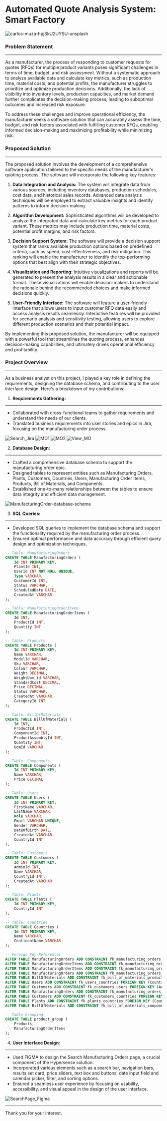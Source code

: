 # Automated Quote Analysis System: Smart Factory

![carlos-muza-hpjSkU2UYSU-unsplash](https://github.com/Melrowze/Business-Solution_Automated-Quote-Analysis-System/assets/44920093/b2d71c6f-a49d-45b8-8bea-10176bde306a)

### Problem Statement
---
As a manufacturer, the process of responding to customer requests for quotes (RFQs) for multiple product variants poses significant challenges in terms of time, budget, and risk assessment. Without a systematic approach to analyze available data and calculate key metrics, such as production time, material costs, and potential profits, the manufacturer struggles to prioritize and optimize production decisions. Additionally, the lack of visibility into inventory levels, production capacities, and market demand further complicates the decision-making process, leading to suboptimal outcomes and increased risk exposure. 

To address these challenges and improve operational efficiency, the manufacturer seeks a software solution that can accurately assess the time, budget, and risk factors associated with fulfilling customer RFQs, enabling informed decision-making and maximizing profitability while minimizing risk.

### Proposed Solution
---
The proposed solution involves the development of a comprehensive software application tailored to the specific needs of the manufacturer's quoting process. The software will incorporate the following key features:

1. **Data Integration and Analysis:** The system will integrate data from various sources, including inventory databases, production schedules, cost data, and historical sales records. Advanced data analysis techniques will be employed to extract valuable insights and identify patterns to inform decision-making.

2. **Algorithm Development:** Sophisticated algorithms will be developed to analyze the integrated data and calculate key metrics for each product variant. These metrics may include production time, material costs, potential profit margins, and risk factors.

3. **Decision Support System:** The software will provide a decision support system that ranks available production options based on predefined criteria, such as speed, cost-effectiveness, and risk mitigation. This ranking will enable the manufacturer to identify the top-performing options that best align with their strategic objectives.

4. **Visualization and Reporting:** Intuitive visualizations and reports will be generated to present the analysis results in a clear and actionable format. These visualizations will enable decision-makers to understand the rationale behind the recommended choices and make informed decisions quickly.

5. **User-Friendly Interface:** The software will feature a user-friendly interface that allows users to input customer RFQ data easily and access analysis results seamlessly. Interactive features will be provided for scenario analysis and sensitivity testing, allowing users to explore different production scenarios and their potential impact.

By implementing this proposed solution, the manufacturer will be equipped with a powerful tool that streamlines the quoting process, enhances decision-making capabilities, and ultimately drives operational efficiency and profitability.


### Project Overview
---
As a business analyst on this project, I played a key role in defining the requirements, designing the database schema, and contributing to the user interface design. Here's a breakdown of my contributions:

1. **Requirements Gathering:**
---
- Collaborated with cross-functional teams to gather requirements and understand the needs of our clients.
- Translated business requirements into user stories and epics in Jira, focusing on the manufacturing order process.

![Search_Jira](https://github.com/Melrowze/Business-Solution_Automated-Quote-Analysis-System/assets/44920093/0343afce-178a-471b-9d2f-0d45e3edc48f)
![MO1](https://github.com/Melrowze/Business-Solution_Automated-Quote-Analysis-System/assets/44920093/9d6fa680-75f7-4698-ad6a-76714e543b00)
![MO2](https://github.com/Melrowze/Business-Solution_Automated-Quote-Analysis-System/assets/44920093/c97a6e07-94c5-4388-820b-c1605f9df40c)
![View_MO](https://github.com/Melrowze/Business-Solution_Automated-Quote-Analysis-System/assets/44920093/be593b5e-505a-4350-b1c1-80b2ab50a7b5)

2. **Database Design:**
---
- Crafted a comprehensive database schema to support the manufacturing order epic.
- Designed tables to represent entities such as Manufacturing Orders, Plants, Customers, Countries, Users, Manufacturing Order Items, Products, Bill of Materials, and Components.
- Established one-to-many relationships between the tables to ensure data integrity and efficient data management.

![ManufacturingOrder-database-schema](https://github.com/Melrowze/Business-Solution_Automated-Quote-Analysis-System/assets/44920093/f9897c53-bcbb-4089-84d9-69895d62a3e0)


3. **SQL Queries:**
---
- Developed SQL queries to implement the database schema and support the functionality required by the manufacturing order process.
- Ensured optimal performance and data accuracy through efficient query design and optimization techniques.

```sql
-- Table: ManufacturingOrders
CREATE TABLE ManufacturingOrders (
    Id INT PRIMARY KEY,
    PlantId INT,
    UserId INT NOT NULL UNIQUE,
    Type VARCHAR,
    CustomerId INT,
    Status VARCHAR,
    ScheduledDate DATE,
    CreatedAt VARCHAR
);

-- Table: ManufacturingOrderItems
CREATE TABLE ManufacturingOrderItems (
    Id INT,
    ProductId INT,
    Quantity INT
);

-- Table: Products
CREATE TABLE Products (
    Id INT PRIMARY KEY,
    Name VARCHAR,
    ModelId VARCHAR,
    Sku VARCHAR,
    Colour VARCHAR,
    Weight DECIMAL,
    WeightUom_id VARCHAR,
    StandardCost DECIMAL,
    Price DECIMAL,
    Status VARCHAR,
    CreatedAt VARCHAR,
    CategoryId INT
);

-- Table: BillOfMaterials
CREATE TABLE BillOfMaterials (
    Id INT,
    ProductId INT,
    ComponentId INT,
    ProductAssemblyId INT,
    Quantity INT,
    UomId VARCHAR
);

-- Table: Components
CREATE TABLE Components (
    Id INT PRIMARY KEY,
    Name VARCHAR,
    Price DECIMAL
);

-- Table: Users
CREATE TABLE Users (
    Id INT PRIMARY KEY,
    FirstName VARCHAR,
    LastName VARCHAR,
    Role VARCHAR,
    Email VARCHAR UNIQUE,
    Gender VARCHAR,
    DateOfBirth DATE,
    CreatedAt VARCHAR,
    CountryId INT
);

-- Table: Customers
CREATE TABLE Customers (
    Id INT PRIMARY KEY,
    AdminId INT,
    Name VARCHAR,
    CountryId INT,
    CreatedAt VARCHAR
);

-- Table: Plants
CREATE TABLE Plants (
    Id INT PRIMARY KEY,
    CountryId INT
);

-- Table: Countries
CREATE TABLE Countries (
    Id INT PRIMARY KEY,
    Name VARCHAR,
    ContinentName VARCHAR
);

-- Foreign Key References
ALTER TABLE ManufacturingOrders ADD CONSTRAINT fk_manufacturing_orders_user FOREIGN KEY (UserId) REFERENCES Users(Id);
ALTER TABLE ManufacturingOrderItems ADD CONSTRAINT fk_manufacturing_order_items_manufacturing_orders FOREIGN KEY (Id) REFERENCES ManufacturingOrders(Id);
ALTER TABLE ManufacturingOrderItems ADD CONSTRAINT fk_manufacturing_order_items_products FOREIGN KEY (ProductId) REFERENCES Products(Id);
ALTER TABLE ManufacturingOrders ADD CONSTRAINT fk_manufacturing_orders_customers FOREIGN KEY (CustomerId) REFERENCES Customers(Id);
ALTER TABLE BillOfMaterials ADD CONSTRAINT fk_bill_of_materials_products FOREIGN KEY (ProductId) REFERENCES Products(Id);
ALTER TABLE Users ADD CONSTRAINT fk_users_countries FOREIGN KEY (CountryId) REFERENCES Countries(Id);
ALTER TABLE Customers ADD CONSTRAINT fk_customers_users FOREIGN KEY (AdminId) REFERENCES Users(Id);
ALTER TABLE ManufacturingOrders ADD CONSTRAINT fk_manufacturing_orders_plants FOREIGN KEY (PlantId) REFERENCES Plants(Id);
ALTER TABLE Customers ADD CONSTRAINT fk_customers_countries FOREIGN KEY (CountryId) REFERENCES Countries(Id);
ALTER TABLE Plants ADD CONSTRAINT fk_plants_countries FOREIGN KEY (CountryId) REFERENCES Countries(Id);
ALTER TABLE BillOfMaterials ADD CONSTRAINT fk_bill_of_materials_components FOREIGN KEY (ComponentId) REFERENCES Components(Id);

-- Table Grouping
CREATE TABLE product_group (
    Products,
    ManufacturingOrderItems
);
```


4. **User Interface Design:**
---
- Used FIGMA to design the Search Manufacturing Orders page, a crucial component of the Hypersense solution.
- Incorporated various elements such as a search bar, navigation bars, results set card, price sliders, text box and buttons, date input field and calendar picker, filter, and sorting options.
- Ensured a seamless user experience by focusing on usability, accessibility, and visual appeal in the design of the user interface.

![SearchPage_Figma](https://github.com/Melrowze/Business-Solution_Automated-Quote-Analysis-System/assets/44920093/e74254a1-3aaf-4c31-8b91-5d3159eafcb2)

---
Thank you for your interest.
